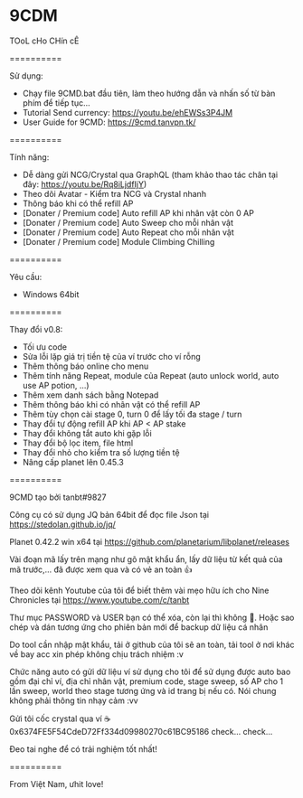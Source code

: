 # 9CDM
TOoL cHo CHín cÊ

==========

Sử dụng:
- Chạy file 9CMD.bat đầu tiên, làm theo hướng dẫn và nhấn số từ bàn phím để tiếp tục...
- Tutorial Send currency: https://youtu.be/ehEWSs3P4JM
- User Guide for 9CMD: https://9cmd.tanvpn.tk/

==========

Tính năng:
- Dễ dàng gửi NCG/Crystal qua GraphQL (tham khảo thao tác chân tại đây: https://youtu.be/Rq8iLjdfIjY)
- Theo dõi Avatar - Kiểm tra NCG và Crystal nhanh
- Thông báo khi có thể refill AP
- [Donater / Premium code] Auto refill AP khi nhân vật còn 0 AP
- [Donater / Premium code] Auto Sweep cho mỗi nhân vật
- [Donater / Premium code] Auto Repeat cho mỗi nhân vật
- [Donater / Premium code] Module Climbing Chilling

==========

Yêu cầu:
- Windows 64bit

==========

Thay đổi v0.8:
- Tối ưu code
- Sửa lỗi lặp giá trị tiền tệ của ví trước cho ví rỗng
- Thêm thông báo online cho menu
- Thêm tính năng Repeat, module của Repeat (auto unlock world, auto use AP potion, ...)
- Thêm xem danh sách bằng Notepad
- Thêm thông báo khi có nhân vật có thể refill AP
- Thêm tùy chọn cài stage 0, turn 0 để lấy tối đa stage / turn
- Thay đổi tự động refill AP khi AP < AP stake
- Thay đổi không tắt auto khi gặp lỗi
- Thay đổi bộ lọc item, file html
- Thay đổi nhỏ cho kiểm tra số lượng tiền tệ
- Nâng cấp planet lên 0.45.3

==========

9CMD tạo bởi tanbt#9827

Công cụ có sử dụng JQ bản 64bit để đọc file Json tại https://stedolan.github.io/jq/

Planet 0.42.2 win x64 tại https://github.com/planetarium/libplanet/releases

Vài đoạn mã lấy trên mạng như gõ mật khẩu ẩn, lấy dữ liệu từ kết quả của mã trước,... đã được xem qua và có vẻ an toàn 👍

Theo dõi kênh Youtube của tôi để biết thêm vài mẹo hữu ích cho Nine Chronicles tại https://www.youtube.com/c/tanbt

Thư mục PASSWORD và USER bạn có thể xóa, còn lại thì không 🐧. Hoặc sao chép và dán tương ứng cho phiên bản mới để backup dữ liệu cá nhân

Do tool cần nhập mật khẩu, tải ở github của tôi sẽ an toàn, tải tool ở nơi khác về bay acc xin phép không chịu trách nhiệm :v

Chức năng auto có gửi dữ liệu ví sử dụng cho tôi để sử dụng được auto bao gồm đại chỉ ví, địa chỉ nhân vật, premium code, stage sweep, số AP cho 1 lần sweep, world theo stage tương ứng và id trang bị nếu có. Nói chung không phải thông tin nhạy cảm :vv

Gửi tôi cốc crystal qua ví ☕ 0x6374FE5F54CdeD72Ff334d09980270c61BC95186 check... check...

Đeo tai nghe để có trải nghiệm tốt nhất!

==========

From Việt Nam, ưhit love!